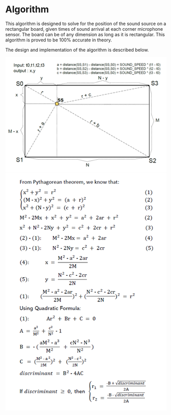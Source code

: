 # Algorithm

This algorithm is designed to solve for the position of the sound source on a rectangular board, given times of sound arrival at each corner microphone sensor. The board can be of any dimension as long as it is rectangular. This algorithm is proved to be 100% accurate in theory.

The design and implementation of the algorithm is described below.

![sketch](images/sketch.png)
![sketch](images/equations.png)
